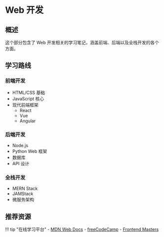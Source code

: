 # Web 开发

## 概述

这个部分包含了 Web 开发相关的学习笔记，涵盖前端、后端以及全栈开发的各个方面。

## 学习路线

### 前端开发
- HTML/CSS 基础
- JavaScript 核心
- 现代前端框架
  - React
  - Vue
  - Angular

### 后端开发
- Node.js
- Python Web 框架
- 数据库
- API 设计

### 全栈开发
- MERN Stack
- JAMStack
- 微服务架构

## 推荐资源

!!! tip "在线学习平台"
    - [MDN Web Docs](https://developer.mozilla.org/)
    - [freeCodeCamp](https://www.freecodecamp.org/)
    - [Frontend Masters](https://frontendmasters.com/) 